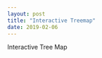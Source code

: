 ```yaml
---
layout: post
title: "Interactive Treemap"
date: 2019-02-06
---
```


<head>
<style>

	div.tooltip {	
    position: absolute;			
    text-align: center;			
    width: 80px;					
    height: 45px;					
    padding: 6px;				
    font-size: 10px;
    font-family: Arial;
    color: black;
    font-weight: normal;
    background: white;
    border: 1px solid #c0c0c0;
    box-shadow: 0px 2px 2px #888888;
    pointer-events: none;			
}

</style>
</head>



<body>
	<div class="chart-title">Interactive Tree Map</div>
	<svg class="chart"></svg>
	<script src="https://d3js.org/d3.v4.min.js" charset="utf-8"></script>
            <script src="https://ajander.github.io/js/treemap.js"></script>

</body>